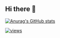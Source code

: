 ## Hi there 👋

[![Anurag's GitHub stats](https://github-readme-stats.vercel.app/api?username=Ashton20271)](https://github.com/Ashton20271)

[![views](https://komarev.com/ghpvc/?username=Ashton20271&color=brightgreen)](https://github.com/Ashton20271)
